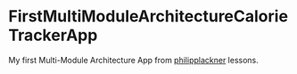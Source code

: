 # FirstMultiModuleArchitectureCalorieTrackerApp
My first Multi-Module Architecture App from [philipplackner](https://github.com/philipplackner) lessons.
